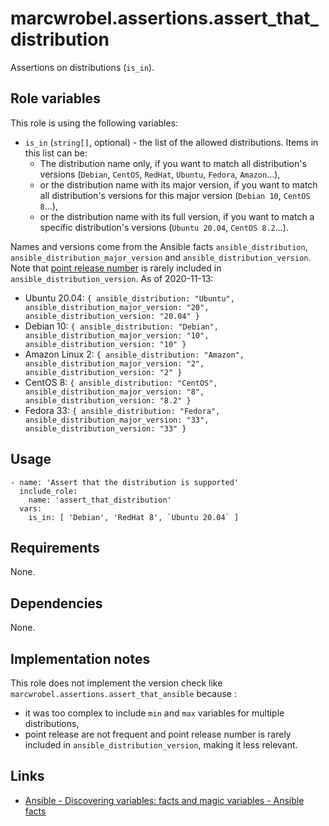 # marcwrobel.assertions.assert_that_distribution

Assertions on distributions (`is_in`).

## Role variables

This role is using the following variables:

- `is_in` (`string[]`, optional) - the list of the allowed distributions. Items in this list can be:
  - The distribution name only, if you want to match all distribution's versions (`Debian`, `CentOS`, `RedHat`, `Ubuntu`, `Fedora`, `Amazon`...),
  - or the distribution name with its major version, if you want to match all distribution's versions for this major version (`Debian 10`, `CentOS 8`...),
  - or the distribution name with its full version, if you want to match a specific distribution's versions (`Ubuntu 20.04`, `CentOS 8.2`...).

Names and versions come from the Ansible facts `ansible_distribution`, `ansible_distribution_major_version` and `ansible_distribution_version`. Note that [point
release number](https://wikipedia.org/wiki/Point_release) is rarely included in `ansible_distribution_version`. As of 2020-11-13:

- Ubuntu 20.04: `{ ansible_distribution: "Ubuntu", ansible_distribution_major_version: "20", ansible_distribution_version: "20.04" }`
- Debian 10: `{ ansible_distribution: "Debian", ansible_distribution_major_version: "10", ansible_distribution_version: "10" }`
- Amazon Linux 2: `{ ansible_distribution: "Amazon", ansible_distribution_major_version: "2", ansible_distribution_version: "2" }`
- CentOS 8: `{ ansible_distribution: "CentOS", ansible_distribution_major_version: "8", ansible_distribution_version: "8.2" }`
- Fedora 33: `{ ansible_distribution: "Fedora", ansible_distribution_major_version: "33", ansible_distribution_version: "33" }`

## Usage

    - name: 'Assert that the distribution is supported'
      include_role:
        name: 'assert_that_distribution'
      vars:
        is_in: [ 'Debian', 'RedHat 8', `Ubuntu 20.04` ]

## Requirements

None.

## Dependencies

None.

## Implementation notes

This role does not implement the version check like `marcwrobel.assertions.assert_that_ansible` because :
- it was too complex to include `min` and `max` variables for multiple distributions,
- point release are not frequent and point release number is rarely included in `ansible_distribution_version`, making it less relevant.

## Links

- [Ansible - Discovering variables: facts and magic variables - Ansible facts](https://docs.ansible.com/ansible/latest/user_guide/playbooks_vars_facts.html#ansible-facts)
